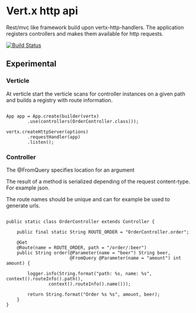 # Vert.x http api
Rest/mvc like framework build upon vertx-http-handlers. The application registers controllers and makes them available for http requests.

[![Build Status](https://travis-ci.org/spriet2000/vertx-http-api.svg?branch=master)](https://travis-ci.org/spriet2000/vertx-handlers-http-api)

##  Experimental

### Verticle

At verticle start the verticle scans for controller instances on a given path and builds a registry with route information.

```

App app = App.create(builder(vertx)
        .use(controllers(OrderController.class)));

vertx.createHttpServer(options)
        .requestHandler(app)
        .listen();

```

### Controller 

The @FromQuery specifies location for an argument

The result of a method is serialized depending of the request content-type. For example json.

The route names should be unique and can for example be used to generate urls.

```

public static class OrderController extends Controller {

    public final static String ROUTE_ORDER = "OrderController.order";

    @Get
    @Route(name = ROUTE_ORDER, path = "/order/:beer")
    public String order(@Parameter(name = "beer") String beer,
                        @FromQuery @Parameter(name = "amount") int amount) {

        logger.info(String.format("path: %s, name: %s", context().routeInfo().path(),
                context().routeInfo().name()));

        return String.format("Order %s %s", amount, beer);
    }
}

```
